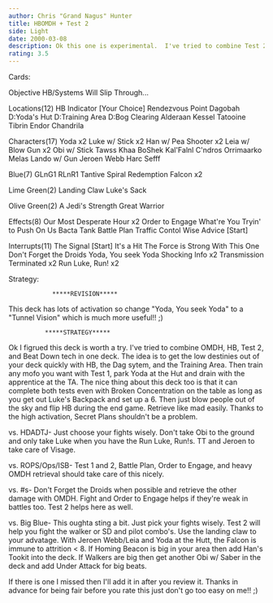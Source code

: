 ```yaml
---
author: Chris "Grand Nagus" Hunter
title: HBOMDH + Test 2
side: Light
date: 2000-03-08
description: Ok this one is experimental.  I've tried to combine Test 2, OMDH, and HB for big beats.
rating: 3.5
---
```

Cards: 

Objective
HB/Systems Will Slip Through...

Locations(12)
HB Indicator [Your Choice]
Rendezvous Point
Dagobah
D:Yoda's Hut
D:Training Area
D:Bog Clearing
Alderaan
Kessel
Tatooine
Tibrin
Endor
Chandrila

Characters(17)
Yoda x2
Luke w/ Stick x2
Han w/ Pea Shooter x2
Leia w/ Blow Gun x2
Obi w/ Stick
Tawss Khaa
BoShek
Kal'Falnl C'ndros
Orrimaarko
Melas
Lando w/ Gun
Jeroen Webb
Harc Sefff

Blue(7)
GLnG1
RLnR1
Tantive
Spiral
Redemption
Falcon x2

Lime Green(2)
Landing Claw
Luke's Sack

Olive Green(2)
A Jedi's Strength
Great Warrior

Effects(8)
Our Most Desperate Hour x2
Order to Engage
What're You Tryin' to Push On Us
Bacta Tank
Battle Plan
Traffic Contol
Wise Advice [Start]

Interrupts(11)
The Signal [Start]
It's a Hit
The Force is Strong With This One
Don't Forget the Droids
Yoda, You seek Yoda
Shocking Info x2
Transmission Terminated x2
Run Luke, Run! x2 

Strategy: 

			    *****REVISION*****

This deck has lots of activation so change "Yoda, You seek Yoda" to a "Tunnel Vision" which is much more useful!! ;)

		      *****STRATEGY*****

Ok I figrued this deck is worth a try.	I've tried to combine OMDH, HB, Test 2, and Beat Down tech in one deck.  The idea is to get the low destinies out of your deck quickly with HB, the Dag sytem, and the Training Area.	Then train any mofo you want with Test 1, park Yoda at the Hut and drain with the apprentice at the TA.  The nice thing about this deck too is that it can complete both tests even with Broken Concentration on the table as long as you get out Luke's Backpack and set up a 6.  Then just blow people out of the sky and flip HB during the end game.  Retrieve like mad easily.  Thanks to the high activation, Secret Plans shouldn't be a problem.

vs. HDADTJ- Just choose your fights wisely.  Don't take Obi to the ground and only take Luke when you have the Run Luke, Run!s.  TT and Jeroen to take care of Visage.

vs. ROPS/Ops/ISB- Test 1 and 2, Battle Plan, Order to Engage, and heavy OMDH retrieval should take care of this nicely.

vs. #s- Don't Forget the Droids when possible and retrieve the other damage with OMDH.  Fight and Order to Engage helps if they're weak in battles too.  Test 2 helps here as well.

vs. Big Blue- This oughta sting a bit.	Just pick your fights wisely.  Test 2 will help you fight the walker or SD and pilot combo's.	Use the landing claw to your advatage.	With Jeroen Webb/Leia and Yoda at the Hutt, the Falcon is immune to attrition < 8.  If Homing Beacon is big in your area then add Han's Tookit into the deck.	If Walkers are big then get another Obi w/ Saber in the deck and add Under Attack for big beats.

If there is one I missed then I'll add it in after you review it.  Thanks in advance for being fair before you rate this just don't go too easy on me!!   ;)	  